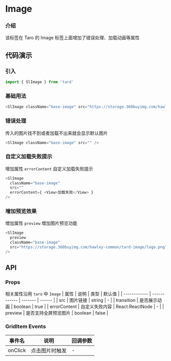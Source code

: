
# Image
### 介绍
该标签在 Taro 的 Image 标签上面增加了错误处理、加载动画等属性
## 代码演示
### 引入
```js
import { SlImage } from 'tard'
```
### 基础用法
```js
<SlImage className="base-image" src="https://storage.360buyimg.com/hawley-common/selling-logo.png" />
```

### 错误处理
传入的图片找不到或者加载不出来就会显示默认图片
```js
<SlImage className="base-image" src="" />
```

### 自定义加载失败提示
增加属性 `errorContent` 自定义加载失败提示
```js
<SlImage 
  className="base-image" 
  src="" 
  errorContent={ <View>加载失败</View> } 
/>
```

### 增加预览效果
增加属性 `preview` 增加图片预览功能
```js
<SlImage 
  preview 
  className="base-image" 
  src="https://storage.360buyimg.com/hawley-common/tard-image/logo.png" 
/>
```

## API
### Props
相关属性沿用 `taro` 中 `Image`
| 属性         | 说明         | 类型    | 默认值 |
| ------------ | ------------ | ------- | ------ |
| src          | 图片链接     | string | -      |
| transition | 是否展示动画 | boolean | true      |
| errorContent | 自定义失败内容 | React.ReactNode | -      |
| preview | 是否支持全屏预览图片 | boolean | false      |

### GridItem Events
|  事件名   | 说明  | 回调参数 |
|  ----  | ----  | ---- |
| onClick | 点击图片时触发 | - |
